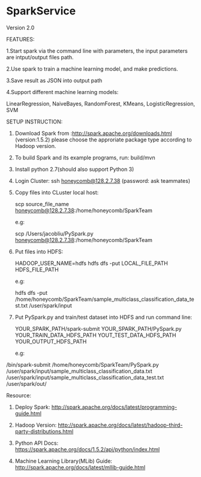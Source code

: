 # SparkService
Version 2.0

FEATURES:

1.Start spark via the command line with parameters, the input
parameters are intput/output files path.

2.Use spark to train a machine learning model, and make predictions.

3.Save result as JSON into output path

4.Support different machine learning models:
   
   LinearRegression, NaiveBayes, RandomForest, KMeans, LogisticRegression, SVM

SETUP INSTRUCTION:

1. Download Spark from :http://spark.apache.org/downloads.html (version:1.5.2)
   please choose the approriate package type according to Hadoop version.

2. To build Spark and its example programs, run:
   build/mvn

3. Install python 2.7(should also support Python 3)

4. Login Cluster: 
   ssh honeycomb@128.2.7.38 (password: ask teammates)

5. Copy files into CLuster local host: 
   
   scp source_file_name honeycomb@128.2.7.38:/home/honeycomb/SparkTeam

   e.g:

   scp /Users/jacobliu/PySpark.py honeycomb@128.2.7.38:/home/honeycomb/SparkTeam
   
6. Put files into HDFS:
   
   HADOOP_USER_NAME=hdfs hdfs dfs -put LOCAL_FILE_PATH HDFS_FILE_PATH
   
   e.g:
   
   hdfs dfs -put /home/honeycomb/SparkTeam/sample_multiclass_classification_data_test.txt /user/spark/input

7. Put PySpark.py and train/test dataset into HDFS and run command line:
   
   YOUR_SPARK_PATH/spark-submit YOUR_SPARK_PATH/PySpark.py YOUR_TRAIN_DATA_HDFS_PATH YOUT_TEST_DATA_HDFS_PATH YOUR_OUTPUT_HDFS_PATH
   
   e.g:
   
  /bin/spark-submit /home/honeycomb/SparkTeam/PySpark.py /user/spark/input/sample_multiclass_classification_data.txt /user/spark/input/sample_multiclass_classification_data_test.txt  /user/spark/out/

Resource:

1. Deploy Spark: http://spark.apache.org/docs/latest/programming-guide.html

2. Hadoop Version: http://spark.apache.org/docs/latest/hadoop-third-party-distributions.html

3. Python API Docs: https://spark.apache.org/docs/1.5.2/api/python/index.html

4. Machine Learning Library(MLib) Guide: http://spark.apache.org/docs/latest/mllib-guide.html